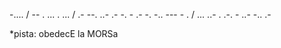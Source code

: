 -.... / -- . ... . ... / .- --. ..- .- -. - .- -. -.. --- - . / ... ..- . .-. - ..- -.. .-


*pista: obedecE la MORSa
